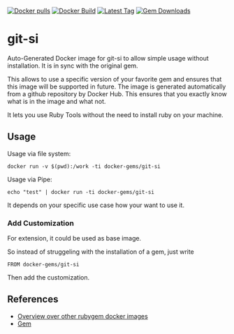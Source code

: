 [![Docker pulls](https://img.shields.io/docker/pulls/rubygem/git-si.svg)](https://hub.docker.com/r/rubygem/git-si/)
[![Docker Build](https://img.shields.io/docker/automated/rubygem/git-si.svg)](https://hub.docker.com/r/rubygem/git-si/)
[![Latest Tag](https://img.shields.io/github/tag/docker-rubygem/git-si.svg)](https://hub.docker.com/r/rubygem/git-si/)
[![Gem Downloads](https://img.shields.io/gem/dt/git-si.svg)](https://rubygems.org/gems/git-si/)
# git-si

Auto-Generated Docker image for git-si to allow simple usage without installation.
It is in sync with the original gem.

This allows to use a specific version of your favorite gem and ensures that this image will be supported in future.
The image is generated automatically from a github repository by Docker Hub.
This ensures that you exactly know what is in the image and what not.

It lets you use Ruby Tools without the need to install ruby on your machine.

## Usage

Usage via file system:

`docker run -v $(pwd):/work -ti docker-gems/git-si`

Usage via Pipe:

`echo "test" | docker run -ti docker-gems/git-si`

It depends on your specific use case how your want to use it.

### Add Customization

For extension, it could be used as base image.

So instead of struggeling with the installation of a gem, just write

`FROM docker-gems/git-si`

Then add the customization.

## References

 - [Overview over other rubygem docker images](https://github.com/thinkbot/docker-rubygem)
 - [Gem](https://rubygems.org/gems/git-si/)
